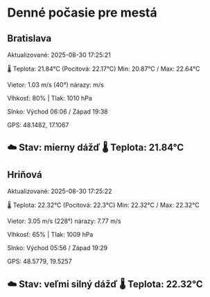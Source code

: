 ﻿# Denné počasie pre mestá

## Bratislava
Aktualizované: 2025-08-30 17:25:21

🌡️ Teplota: 21.84°C 
(Pocitová: 22.17°C)
Min: 20.87°C / Max: 22.64°C

Vietor: 1.03 m/s    (40°) 
nárazy:  m/s

Vlhkosť: 80% | Tlak: 1010 hPa

Slnko: Východ 06:06 / Západ 19:38

GPS: 48.1482, 17.1067

☁️ Stav: mierny dážď        🌡️ Teplota: 21.84°C
---

## Hriňová
Aktualizované: 2025-08-30 17:25:22

🌡️ Teplota: 22.32°C 
(Pocitová: 22.3°C)
Min: 22.32°C / Max: 22.32°C

Vietor: 3.05 m/s (228°)
nárazy: 7.77 m/s

Vlhkosť: 65% | Tlak: 1009 hPa

Slnko: Východ 05:56 / Západ 19:29

GPS: 48.5779, 19.5257

☁️ Stav: veľmi silný dážď        🌡️ Teplota: 22.32°C
---
